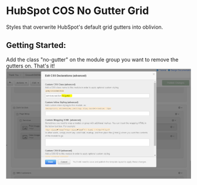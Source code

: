 # HubSpot COS No Gutter Grid
Styles that overwrite HubSpot's default grid gutters into oblivion.

## Getting Started:
Add the class "no-gutter" on the module group you want to remove the gutters on. That's it!
![Example](https://raw.githubusercontent.com/stefenphelps/HubSpot-COS-No-Gutter-Grid/master/screenshot.png "Example of adding a class to a module group")
